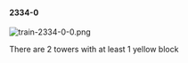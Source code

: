 #### 2334-0
![train-2334-0-0.png](https://github.com/lil-lab/nlvr/raw/master/nlvr/train/images/77/train-2334-0-0.png "train-2334-0-0.png")

There are 2 towers with at least 1 yellow block